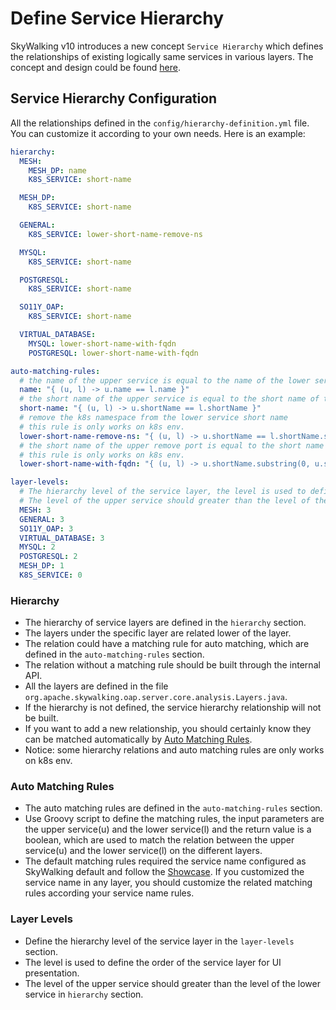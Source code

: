 # Define Service Hierarchy
SkyWalking v10 introduces a new concept `Service Hierarchy` which defines the relationships of existing logically same services in various layers.
The concept and design could be found [here](service-hierarchy.md).

## Service Hierarchy Configuration
All the relationships defined in the `config/hierarchy-definition.yml` file. You can customize it according to your own needs.
Here is an example:

```yaml
hierarchy:
  MESH:
    MESH_DP: name
    K8S_SERVICE: short-name

  MESH_DP:
    K8S_SERVICE: short-name

  GENERAL:
    K8S_SERVICE: lower-short-name-remove-ns

  MYSQL:
    K8S_SERVICE: short-name

  POSTGRESQL:
    K8S_SERVICE: short-name

  SO11Y_OAP:
    K8S_SERVICE: short-name

  VIRTUAL_DATABASE:
    MYSQL: lower-short-name-with-fqdn
    POSTGRESQL: lower-short-name-with-fqdn

auto-matching-rules:
  # the name of the upper service is equal to the name of the lower service
  name: "{ (u, l) -> u.name == l.name }"
  # the short name of the upper service is equal to the short name of the lower service
  short-name: "{ (u, l) -> u.shortName == l.shortName }"
  # remove the k8s namespace from the lower service short name
  # this rule is only works on k8s env.
  lower-short-name-remove-ns: "{ (u, l) -> u.shortName == l.shortName.substring(0, l.shortName.lastIndexOf('.')) }"
  # the short name of the upper remove port is equal to the short name of the lower service with fqdn suffix
  # this rule is only works on k8s env.
  lower-short-name-with-fqdn: "{ (u, l) -> u.shortName.substring(0, u.shortName.lastIndexOf(':')) == l.shortName.concat('.svc.cluster.local') }"

layer-levels:
  # The hierarchy level of the service layer, the level is used to define the order of the service layer for UI presentation.
  # The level of the upper service should greater than the level of the lower service in `hierarchy` section.
  MESH: 3
  GENERAL: 3
  SO11Y_OAP: 3
  VIRTUAL_DATABASE: 3
  MYSQL: 2
  POSTGRESQL: 2
  MESH_DP: 1
  K8S_SERVICE: 0
```

### Hierarchy
- The hierarchy of service layers are defined in the `hierarchy` section.
- The layers under the specific layer are related lower of the layer.
- The relation could have a matching rule for auto matching, which are defined in the `auto-matching-rules` section.
- The relation without a matching rule should be built through the internal API.
- All the layers are defined in the file `org.apache.skywalking.oap.server.core.analysis.Layers.java`.
- If the hierarchy is not defined, the service hierarchy relationship will not be built.
- If you want to add a new relationship, you should certainly know they can be matched automatically by [Auto Matching Rules](#auto-matching-rules).
- Notice: some hierarchy relations and auto matching rules are only works on k8s env.

### Auto Matching Rules
- The auto matching rules are defined in the `auto-matching-rules` section.
- Use Groovy script to define the matching rules, the input parameters are the upper service(u) and the lower service(l) and the return value is a boolean, 
which are used to match the relation between the upper service(u) and the lower service(l) on the different layers.
- The default matching rules required the service name configured as SkyWalking default and follow the [Showcase](https://github.com/apache/skywalking-showcase).
If you customized the service name in any layer, you should customize the related matching rules according your service name rules.

### Layer Levels
- Define the hierarchy level of the service layer in the `layer-levels` section.
- The level is used to define the order of the service layer for UI presentation.
- The level of the upper service should greater than the level of the lower service in `hierarchy` section.
